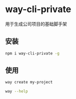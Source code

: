 # way-cli-private

用于生成公司项目的基础脚手架

## 安装

<a name="installation"/>

```bash
npm i way-cli-private -g
```

## 使用

<a name="usage"/>

```bash
way create my-project
```
```bash
way --help
```